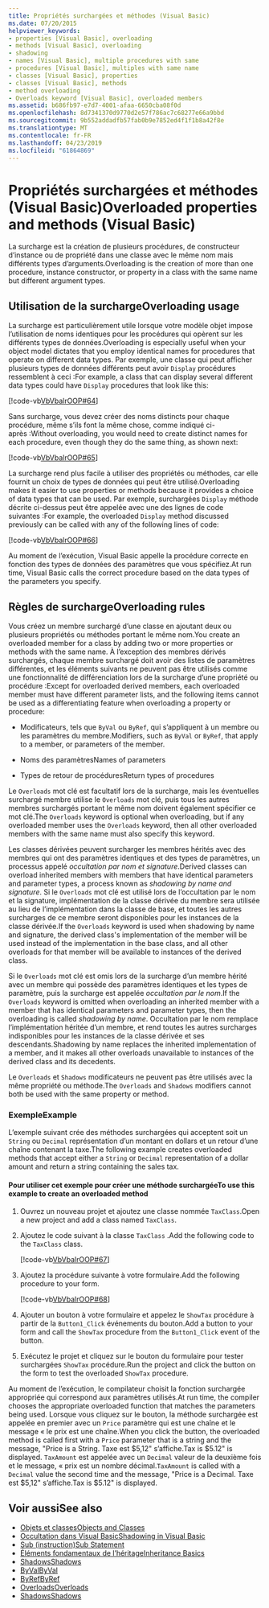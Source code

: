 ```yaml
---
title: Propriétés surchargées et méthodes (Visual Basic)
ms.date: 07/20/2015
helpviewer_keywords:
- properties [Visual Basic], overloading
- methods [Visual Basic], overloading
- shadowing
- names [Visual Basic], multiple procedures with same
- procedures [Visual Basic], multiples with same name
- classes [Visual Basic], properties
- classes [Visual Basic], methods
- method overloading
- Overloads keyword [Visual Basic], overloaded members
ms.assetid: b686fb97-e7d7-4001-afaa-6650cba08f0d
ms.openlocfilehash: 8d7341370d9770d2e57f786ac7c68277e66a9bbd
ms.sourcegitcommit: 9b552addadfb57fab0b9e7852ed4f1f1b8a42f8e
ms.translationtype: MT
ms.contentlocale: fr-FR
ms.lasthandoff: 04/23/2019
ms.locfileid: "61864869"
---
```

# <a name="overloaded-properties-and-methods-visual-basic"></a><span data-ttu-id="2dd3d-102">Propriétés surchargées et méthodes (Visual Basic)</span><span class="sxs-lookup"><span data-stu-id="2dd3d-102">Overloaded properties and methods (Visual Basic)</span></span>

<span data-ttu-id="2dd3d-103">La surcharge est la création de plusieurs procédures, de constructeur d’instance ou de propriété dans une classe avec le même nom mais différents types d’arguments.</span><span class="sxs-lookup"><span data-stu-id="2dd3d-103">Overloading is the creation of more than one procedure, instance constructor, or property in a class with the same name but different argument types.</span></span>

## <a name="overloading-usage"></a><span data-ttu-id="2dd3d-104">Utilisation de la surcharge</span><span class="sxs-lookup"><span data-stu-id="2dd3d-104">Overloading usage</span></span>

<span data-ttu-id="2dd3d-105">La surcharge est particulièrement utile lorsque votre modèle objet impose l’utilisation de noms identiques pour les procédures qui opèrent sur les différents types de données.</span><span class="sxs-lookup"><span data-stu-id="2dd3d-105">Overloading is especially useful when your object model dictates that you employ identical names for procedures that operate on different data types.</span></span> <span data-ttu-id="2dd3d-106">Par exemple, une classe qui peut afficher plusieurs types de données différents peut avoir `Display` procédures ressemblent à ceci :</span><span class="sxs-lookup"><span data-stu-id="2dd3d-106">For example, a class that can display several different data types could have `Display` procedures that look like this:</span></span>

[!code-vb[VbVbalrOOP#64](~/samples/snippets/visualbasic/VS_Snippets_VBCSharp/VbVbalrOOP/VB/OOP.vb#64)]

<span data-ttu-id="2dd3d-107">Sans surcharge, vous devez créer des noms distincts pour chaque procédure, même s’ils font la même chose, comme indiqué ci-après :</span><span class="sxs-lookup"><span data-stu-id="2dd3d-107">Without overloading, you would need to create distinct names for each procedure, even though they do the same thing, as shown next:</span></span>

[!code-vb[VbVbalrOOP#65](~/samples/snippets/visualbasic/VS_Snippets_VBCSharp/VbVbalrOOP/VB/OOP.vb#65)]

<span data-ttu-id="2dd3d-108">La surcharge rend plus facile à utiliser des propriétés ou méthodes, car elle fournit un choix de types de données qui peut être utilisé.</span><span class="sxs-lookup"><span data-stu-id="2dd3d-108">Overloading makes it easier to use properties or methods because it provides a choice of data types that can be used.</span></span> <span data-ttu-id="2dd3d-109">Par exemple, surchargées `Display` méthode décrite ci-dessus peut être appelée avec une des lignes de code suivantes :</span><span class="sxs-lookup"><span data-stu-id="2dd3d-109">For example, the overloaded `Display` method discussed previously can be called with any of the following lines of code:</span></span>

[!code-vb[VbVbalrOOP#66](~/samples/snippets/visualbasic/VS_Snippets_VBCSharp/VbVbalrOOP/VB/OOP.vb#66)]

<span data-ttu-id="2dd3d-110">Au moment de l’exécution, Visual Basic appelle la procédure correcte en fonction des types de données des paramètres que vous spécifiez.</span><span class="sxs-lookup"><span data-stu-id="2dd3d-110">At run time, Visual Basic calls the correct procedure based on the data types of the parameters you specify.</span></span>

## <a name="overloading-rules"></a><span data-ttu-id="2dd3d-111">Règles de surcharge</span><span class="sxs-lookup"><span data-stu-id="2dd3d-111">Overloading rules</span></span>

 <span data-ttu-id="2dd3d-112">Vous créez un membre surchargé d’une classe en ajoutant deux ou plusieurs propriétés ou méthodes portant le même nom.</span><span class="sxs-lookup"><span data-stu-id="2dd3d-112">You create an overloaded member for a class by adding two or more properties or methods with the same name.</span></span> <span data-ttu-id="2dd3d-113">À l’exception des membres dérivés surchargés, chaque membre surchargé doit avoir des listes de paramètres différentes, et les éléments suivants ne peuvent pas être utilisés comme une fonctionnalité de différenciation lors de la surcharge d’une propriété ou procédure :</span><span class="sxs-lookup"><span data-stu-id="2dd3d-113">Except for overloaded derived members, each overloaded member must have different parameter lists, and the following items cannot be used as a differentiating feature when overloading a property or procedure:</span></span>

- <span data-ttu-id="2dd3d-114">Modificateurs, tels que `ByVal` ou `ByRef`, qui s’appliquent à un membre ou les paramètres du membre.</span><span class="sxs-lookup"><span data-stu-id="2dd3d-114">Modifiers, such as `ByVal` or `ByRef`, that apply to a member, or parameters of the member.</span></span>

- <span data-ttu-id="2dd3d-115">Noms des paramètres</span><span class="sxs-lookup"><span data-stu-id="2dd3d-115">Names of parameters</span></span>

- <span data-ttu-id="2dd3d-116">Types de retour de procédures</span><span class="sxs-lookup"><span data-stu-id="2dd3d-116">Return types of procedures</span></span>

<span data-ttu-id="2dd3d-117">Le `Overloads` mot clé est facultatif lors de la surcharge, mais les éventuelles surchargé membre utilise le `Overloads` mot clé, puis tous les autres membres surchargés portant le même nom doivent également spécifier ce mot clé.</span><span class="sxs-lookup"><span data-stu-id="2dd3d-117">The `Overloads` keyword is optional when overloading, but if any overloaded member uses the `Overloads` keyword, then all other overloaded members with the same name must also specify this keyword.</span></span>

<span data-ttu-id="2dd3d-118">Les classes dérivées peuvent surcharger les membres hérités avec des membres qui ont des paramètres identiques et des types de paramètres, un processus appelé *occultation par nom et signature*.</span><span class="sxs-lookup"><span data-stu-id="2dd3d-118">Derived classes can overload inherited members with members that have identical parameters and parameter types, a process known as *shadowing by name and signature*.</span></span> <span data-ttu-id="2dd3d-119">Si le `Overloads` mot clé est utilisé lors de l’occultation par le nom et la signature, implémentation de la classe dérivée du membre sera utilisée au lieu de l’implémentation dans la classe de base, et toutes les autres surcharges de ce membre seront disponibles pour les instances de la classe dérivée.</span><span class="sxs-lookup"><span data-stu-id="2dd3d-119">If the `Overloads` keyword is used when shadowing by name and signature, the derived class's implementation of the member will be used instead of the implementation in the base class, and all other overloads for that member will be available to instances of the derived class.</span></span>

<span data-ttu-id="2dd3d-120">Si le `Overloads` mot clé est omis lors de la surcharge d’un membre hérité avec un membre qui possède des paramètres identiques et les types de paramètre, puis la surcharge est appelée *occultation par le nom*.</span><span class="sxs-lookup"><span data-stu-id="2dd3d-120">If the `Overloads` keyword is omitted when overloading an inherited member with a member that has identical parameters and parameter types, then the overloading is called *shadowing by name*.</span></span> <span data-ttu-id="2dd3d-121">Occultation par le nom remplace l’implémentation héritée d’un membre, et rend toutes les autres surcharges indisponibles pour les instances de la classe dérivée et ses descendants.</span><span class="sxs-lookup"><span data-stu-id="2dd3d-121">Shadowing by name replaces the inherited implementation of a member, and it makes all other overloads unavailable to instances of the derived class and its decedents.</span></span>

<span data-ttu-id="2dd3d-122">Le `Overloads` et `Shadows` modificateurs ne peuvent pas être utilisés avec la même propriété ou méthode.</span><span class="sxs-lookup"><span data-stu-id="2dd3d-122">The `Overloads` and `Shadows` modifiers cannot both be used with the same property or method.</span></span>

### <a name="example"></a><span data-ttu-id="2dd3d-123">Exemple</span><span class="sxs-lookup"><span data-stu-id="2dd3d-123">Example</span></span>

<span data-ttu-id="2dd3d-124">L’exemple suivant crée des méthodes surchargées qui acceptent soit un `String` ou `Decimal` représentation d’un montant en dollars et un retour d’une chaîne contenant la taxe.</span><span class="sxs-lookup"><span data-stu-id="2dd3d-124">The following example creates overloaded methods that accept either a `String` or `Decimal` representation of a dollar amount and return a string containing the sales tax.</span></span>

#### <a name="to-use-this-example-to-create-an-overloaded-method"></a><span data-ttu-id="2dd3d-125">Pour utiliser cet exemple pour créer une méthode surchargée</span><span class="sxs-lookup"><span data-stu-id="2dd3d-125">To use this example to create an overloaded method</span></span>

1. <span data-ttu-id="2dd3d-126">Ouvrez un nouveau projet et ajoutez une classe nommée `TaxClass`.</span><span class="sxs-lookup"><span data-stu-id="2dd3d-126">Open a new project and add a class named `TaxClass`.</span></span>

2. <span data-ttu-id="2dd3d-127">Ajoutez le code suivant à la classe `TaxClass` .</span><span class="sxs-lookup"><span data-stu-id="2dd3d-127">Add the following code to the `TaxClass` class.</span></span>

    [!code-vb[VbVbalrOOP#67](~/samples/snippets/visualbasic/VS_Snippets_VBCSharp/VbVbalrOOP/VB/OOP.vb#67)]

3. <span data-ttu-id="2dd3d-128">Ajoutez la procédure suivante à votre formulaire.</span><span class="sxs-lookup"><span data-stu-id="2dd3d-128">Add the following procedure to your form.</span></span>

    [!code-vb[VbVbalrOOP#68](~/samples/snippets/visualbasic/VS_Snippets_VBCSharp/VbVbalrOOP/VB/OOP.vb#68)]

4. <span data-ttu-id="2dd3d-129">Ajouter un bouton à votre formulaire et appelez le `ShowTax` procédure à partir de la `Button1_Click` événements du bouton.</span><span class="sxs-lookup"><span data-stu-id="2dd3d-129">Add a button to your form and call the `ShowTax` procedure from the `Button1_Click` event of the button.</span></span>

5. <span data-ttu-id="2dd3d-130">Exécutez le projet et cliquez sur le bouton du formulaire pour tester surchargées `ShowTax` procédure.</span><span class="sxs-lookup"><span data-stu-id="2dd3d-130">Run the project and click the button on the form to test the overloaded `ShowTax` procedure.</span></span>

<span data-ttu-id="2dd3d-131">Au moment de l’exécution, le compilateur choisit la fonction surchargée appropriée qui correspond aux paramètres utilisés.</span><span class="sxs-lookup"><span data-stu-id="2dd3d-131">At run time, the compiler chooses the appropriate overloaded function that matches the parameters being used.</span></span> <span data-ttu-id="2dd3d-132">Lorsque vous cliquez sur le bouton, la méthode surchargée est appelée en premier avec un `Price` paramètre qui est une chaîne et le message « le prix est une chaîne.</span><span class="sxs-lookup"><span data-stu-id="2dd3d-132">When you click the button, the overloaded method is called first with a `Price` parameter that is a string and the message, "Price is a String.</span></span> <span data-ttu-id="2dd3d-133">Taxe est $5,12" s’affiche.</span><span class="sxs-lookup"><span data-stu-id="2dd3d-133">Tax is $5.12" is displayed.</span></span> <span data-ttu-id="2dd3d-134">`TaxAmount` est appelée avec un `Decimal` valeur de la deuxième fois et le message, « prix est un nombre décimal.</span><span class="sxs-lookup"><span data-stu-id="2dd3d-134">`TaxAmount` is called with a `Decimal` value the second time and the message, "Price is a Decimal.</span></span> <span data-ttu-id="2dd3d-135">Taxe est $5,12" s’affiche.</span><span class="sxs-lookup"><span data-stu-id="2dd3d-135">Tax is $5.12" is displayed.</span></span>

## <a name="see-also"></a><span data-ttu-id="2dd3d-136">Voir aussi</span><span class="sxs-lookup"><span data-stu-id="2dd3d-136">See also</span></span>

- [<span data-ttu-id="2dd3d-137">Objets et classes</span><span class="sxs-lookup"><span data-stu-id="2dd3d-137">Objects and Classes</span></span>](../../../../visual-basic/programming-guide/language-features/objects-and-classes/index.md)
- [<span data-ttu-id="2dd3d-138">Occultation dans Visual Basic</span><span class="sxs-lookup"><span data-stu-id="2dd3d-138">Shadowing in Visual Basic</span></span>](../../../../visual-basic/programming-guide/language-features/declared-elements/shadowing.md)
- [<span data-ttu-id="2dd3d-139">Sub (instruction)</span><span class="sxs-lookup"><span data-stu-id="2dd3d-139">Sub Statement</span></span>](../../../../visual-basic/language-reference/statements/sub-statement.md)
- [<span data-ttu-id="2dd3d-140">Éléments fondamentaux de l’héritage</span><span class="sxs-lookup"><span data-stu-id="2dd3d-140">Inheritance Basics</span></span>](../../../../visual-basic/programming-guide/language-features/objects-and-classes/inheritance-basics.md)
- [<span data-ttu-id="2dd3d-141">Shadows</span><span class="sxs-lookup"><span data-stu-id="2dd3d-141">Shadows</span></span>](../../../../visual-basic/language-reference/modifiers/shadows.md)
- [<span data-ttu-id="2dd3d-142">ByVal</span><span class="sxs-lookup"><span data-stu-id="2dd3d-142">ByVal</span></span>](../../../../visual-basic/language-reference/modifiers/byval.md)
- [<span data-ttu-id="2dd3d-143">ByRef</span><span class="sxs-lookup"><span data-stu-id="2dd3d-143">ByRef</span></span>](../../../../visual-basic/language-reference/modifiers/byref.md)
- [<span data-ttu-id="2dd3d-144">Overloads</span><span class="sxs-lookup"><span data-stu-id="2dd3d-144">Overloads</span></span>](../../../../visual-basic/language-reference/modifiers/overloads.md)
- [<span data-ttu-id="2dd3d-145">Shadows</span><span class="sxs-lookup"><span data-stu-id="2dd3d-145">Shadows</span></span>](../../../../visual-basic/language-reference/modifiers/shadows.md)
